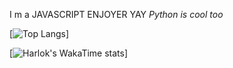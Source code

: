 I m a JAVASCRIPT ENJOYER YAY 
*Python is cool too*

[![Top Langs](https://github-readme-stats.vercel.app/api/top-langs/?username=MaitreGEEK)]


[![Harlok's WakaTime stats](https://github-readme-stats.vercel.app/api/wakatime?username=MaitreGEEK)]
